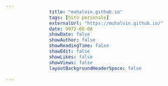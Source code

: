 ---
                title: "muhalvin.github.io"
                tags: [Sito personale]
                externalUrl: "https://muhalvin.github.io/"
                date: 9972-08-08
                showDate: false
                showAuthor: false
                showReadingTime: false
                showEdit: false
                showLikes: false
                showViews: false
                layoutBackgroundHeaderSpace: false
                ---

